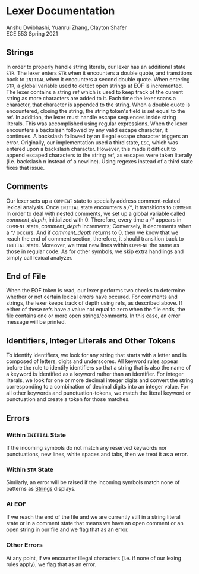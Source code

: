 # Lexer Documentation
Anshu Dwibhashi, Yuanrui Zhang, Clayton Shafer  
ECE 553 Spring 2021

## Strings
In order to properly handle string literals, our lexer has an additional state `STR`. The lexer enters `STR` when it encounters a double quote, and transitions back to `INITIAL` when it encounters a second double quote. When entering `STR`, a global variable used to detect open strings at EOF is incremented. 
The lexer contains a string ref which is used to keep track of the current string as more characters are added to it. Each time the lexer scans a character, that character is appended to the string. When a double quote is encountered, closing the string, the string token's field is set equal to the ref. 
In addition, the lexer must handle escape sequences inside string literals. This was accomplished using regular expressions. When the lexer encounters a backslash followed by any valid escape character, it continues. A backslash followed by an illegal escape character triggers an error. Originally, our implementation used a third state, `ESC`, which was entered upon a backslash character. However, this made it difficult to append escaped characters to the string ref, as escapes were taken literally (i.e. backslash n instead of a newline). Using regexes instead of a third state fixes that issue. 

## Comments
Our lexer sets up a `COMMENT` state to specially address comment-related lexical analysis. Once `INITIAL` state encounters a _/*_, it transitions to `COMMENT`. In order to deal with nested comments, we set up a global variable called *comment_depth*, initialized with 0. Therefore, every time a _/*_ appears in `COMMENT` state, *comment_depth* increments; Conversely, it decrements when a _*/_ occurs. And if *comment_depth* returns to 0, then we know that we reach the end of comment section, therefore, it should transition back to `INITIAL` state. Moreover, we treat new lines within `COMMENT` the same as those in regular code. As for other symbols, we skip extra handlings and simply call lexical analyzer. 

## End of File
When the EOF token is read, our lexer performs two checks to determine whether or not certain lexical errors have 
occured. For comments and strings, the lexer keeps track of depth using refs, as described above. If either of these 
refs have a value not equal to zero when the file ends, the file contains one or more open strings/comments. In this
case, an error message will be printed.

## Identifiers, Integer Literals and Other Tokens
To identify identifiers, we look for any string that starts with a letter and is composed of letters, digits and underscores. All keyword rules appear before the rule to identify identifiers so that a string that is also the name of a keyword is identified as a keyword rather than an identifier. For integer literals, we look for one or more decimal integer digits and convert the string corresponding to a combination of decimal digits into an integer value. For all other keywords and punctuation-tokens, we match the literal keyword or punctuation and create a token for those matches.

## Errors
### Within `INITIAL` State
If the incoming symbols do not match any reserved keywords nor punctuations, new lines, white spaces and tabs, then we treat it as a error.

### Within `STR` State
Similarly, an error will be raised if the incoming symbols match none of patterns as [Strings](https://gitlab.oit.duke.edu/cms156/ece553project/-/edit/test/lexer/README.md#strings) displays.

### At EOF
If we reach the end of the file and we are currently still in a string literal state or in a comment state that means we have an open comment or an open string in our file and we flag that as an error.

### Other Errors
At any point, if we encounter illegal characters (i.e. if none of our lexing rules apply), we flag that as an error. 
